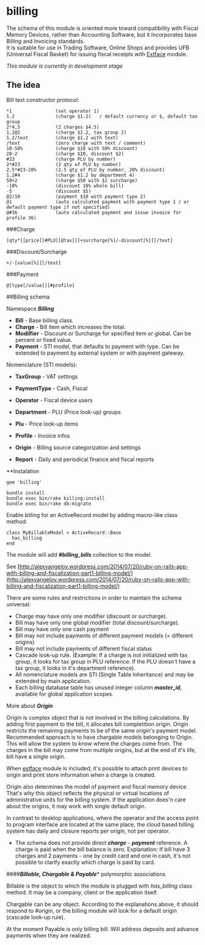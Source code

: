 billing
=======

The schema of this module is oriented more toward compatibility with Fiscal Memory Devices, rather than Accounting Software, but it incorporates base Billing and Invoicing standards.  
It is suitable for use in Trading Software, Online Shops and provides UFB (Universal Fiscal Basket) for issuing fiscal receipts with [Extface](https://github.com/AlexVangelov/extface) module.

*This module is currently in development stage*

## The idea

Bill text constructor protocol:

    *1                (set operator 1)  
    1.2               (charge $1.2)   / default currency or $, default tax group
    2*4,5             (2 charges $4.5)
    1.2@2             (charge $1.2, tax group 2)
    1.2/text          (charge $1.2 with text)
    /text             (zero charge with text / comment)
    10-50%            (charge $10 with 50% discount)
    20-2              (charge $20, discount $2)
    #23               (charge PLU by number)
    2*#23             (2 qty of PLU by number)
    2.5*#23-20%       (2.5 qty of PLU by number, 20% discount)
    1.2#4             (charge $1.2 by department 4)
    50+2              (charge $50 with $2 surcharge)
    -10%              (discount 10% whole bill)
    -5                (discount $5)
    @2/10             (payment $10 with payment type 2)
    @1                (auto calculated payment with payment type 1 / or default payment type if not specified)
    @#36              (auto calculated payment and issue invoice for profile 36)         

###Charge

    [qty*][price][#PLU][@tax]][+surcharge[%]/-discount[%]][/text]
    
###Discount/Surcharge

    +/-[value[%]][/text]
    
###Payment

    @[type[/value]][#profile]

##Billing schema

Namespace ***Billing***

* **Bill** - Base billing class.
* **Charge** - Bill item which increases the total.
* **Modilfier** - Discount or Surcharge for specified item or global. Can be percent or fixed value.
* **Payment** - STI model, that defaults to payment with type. Can be extended to payment by external system or with payment gateway.

Nomenclature (STI models):

* **TaxGroup** - VAT settings
* **PaymentType** - Cash, Fiscal
* **Operator** - Fiscal device users
* **Department** - PLU (Price look-up) groups
* **Plu** - Price look-up items
* **Profile** - Invoice infos

* **Origin** - Billing source categorization and settings
* **Report** - Daily and periodical finance and fiscal reports


**Instalation

    gem 'billing'

    bundle install
    bundle exec bin/rake billing:install
    bundle exec bin/rake db:migrate
    
Enable billing for an ActiveRecord model by adding macro-like class method:

    class MyBillableModel < ActiveRecord::Base
      has_billing
    end

The module will add ***#billing_bills*** collection to the model.

See [http://alexvangelov.wordpress.com/2014/07/20/ruby-on-rails-app-with-billing-and-fiscalization-part1-billing-model/](http://alexvangelov.wordpress.com/2014/07/20/ruby-on-rails-app-with-billing-and-fiscalization-part1-billing-model/)

There are some rules and restrictions in order to maintain the schema universal:
* Charge may have only one modifier (discount or surcharge).
* Bill may have only one global modifier (total discount/surcharge).
* Bill may have only one cash payment
* Bill may not include payments of different payment models (= different origins)
* Bill may not include payments of different fiscal status
* Cascade look-up rule. (Example: If a charge is not initialized with tax group, it looks for tax group in PLU reference. If the PLU doesn't have a tax group, it looks in it's department reference).
* All nomenclature models are STI (Single Table Inheritance) and may be extended by main application.
* Each billing database table has unused integer column ***master_id***, available for global application scopes.

More about ***Origin***

Origin is complex object that is not involved in the billing calculations. 
By adding first payment to the bill, it allocates bill completition origin. Origin restricts the remaining payments to be of the same origin's payment model.
Recommended approach is to have chargable models belonging to Origin. This will allow the system to know where the charges come from.
The charges in the bill may come from multiple origins, but at the end of it's life, bill have a single origin. 

When [extface](https://github.com/AlexVangelov/extface) module is included, it's possible to attach print devices to origin and print store information when a charge is created.

Origin also determines the model of payment and fiscal memory device. That's why this object reflects the physical or virtual locations of administrative units for the billing system.
If the application does'n care about the origins, it may work with single default origin.

In contrast to desktop applications, where the operator and the access point to program interface are located at the same place, the cloud based billing system has daily and closure reports per origin, not per operator.

* The schema does not provide direct ***charge*** - ***payment*** reference. A charge is paid when the bill balance is zero.
Explanation: If bill have 3 charges and 2 payments - one by credit card and one in cash, it's not possible to clarify exactly which charge is paid by card.

####***Billable, Chargable & Payable**** polymorphic associations

Billable is the object to which the module is plugged with *has_billing* class method. It may be a company, client or the application itself.

Chargable can be any object. According to the explanations above, it should respond to *#origin*, or the billing module will look for a default origin (cascade look-up rule).

At the moment Payable is only billing bill. Will address deposits and advance payments when they are realized.

